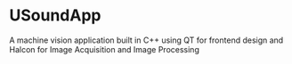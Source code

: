 # USoundApp
A machine vision application built in C++ using QT for frontend design and Halcon for Image Acquisition and Image Processing
